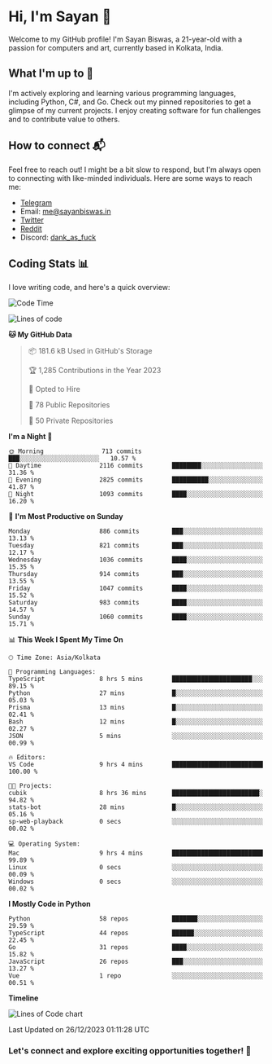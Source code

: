 # Hi, I'm Sayan 👋

Welcome to my GitHub profile! I'm Sayan Biswas, a 21-year-old with a passion for computers and art, currently based in Kolkata, India.

## What I'm up to 🚀

I'm actively exploring and learning various programming languages, including Python, C#, and Go. Check out my pinned repositories to get a glimpse of my current projects. I enjoy creating software for fun challenges and to contribute value to others.

## How to connect 📬

Feel free to reach out! I might be a bit slow to respond, but I'm always open to connecting with like-minded individuals. Here are some ways to reach me:

- [Telegram](https://t.me/dank_as_fuck)
- Email: [me@sayanbiswas.in](mailto:me@sayanbiswas.in)
- [Twitter](https://twitter.com/TheDankDel)
- [Reddit](https://www.reddit.com/user/dank_as_fuck_/)
- Discord: [dank_as_fuck](https://discordapp.com/users/506536929152466945)

## Coding Stats 📊

I love writing code, and here's a quick overview:

<!--START_SECTION:waka-->
![Code Time](http://img.shields.io/badge/Code%20Time-1%2C349%20hrs%2058%20mins-blue)

![Lines of code](https://img.shields.io/badge/From%20Hello%20World%20I%27ve%20Written-6.6%20million%20lines%20of%20code-blue)

**🐱 My GitHub Data** 

> 📦 181.6 kB Used in GitHub's Storage 
 > 
> 🏆 1,285 Contributions in the Year 2023
 > 
> 💼 Opted to Hire
 > 
> 📜 78 Public Repositories 
 > 
> 🔑 50 Private Repositories 
 > 
**I'm a Night 🦉** 

```text
🌞 Morning                713 commits         ███░░░░░░░░░░░░░░░░░░░░░░   10.57 % 
🌆 Daytime                2116 commits        ████████░░░░░░░░░░░░░░░░░   31.36 % 
🌃 Evening                2825 commits        ██████████░░░░░░░░░░░░░░░   41.87 % 
🌙 Night                  1093 commits        ████░░░░░░░░░░░░░░░░░░░░░   16.20 % 
```
📅 **I'm Most Productive on Sunday** 

```text
Monday                   886 commits         ███░░░░░░░░░░░░░░░░░░░░░░   13.13 % 
Tuesday                  821 commits         ███░░░░░░░░░░░░░░░░░░░░░░   12.17 % 
Wednesday                1036 commits        ████░░░░░░░░░░░░░░░░░░░░░   15.35 % 
Thursday                 914 commits         ███░░░░░░░░░░░░░░░░░░░░░░   13.55 % 
Friday                   1047 commits        ████░░░░░░░░░░░░░░░░░░░░░   15.52 % 
Saturday                 983 commits         ████░░░░░░░░░░░░░░░░░░░░░   14.57 % 
Sunday                   1060 commits        ████░░░░░░░░░░░░░░░░░░░░░   15.71 % 
```


📊 **This Week I Spent My Time On** 

```text
🕑︎ Time Zone: Asia/Kolkata

💬 Programming Languages: 
TypeScript               8 hrs 5 mins        ██████████████████████░░░   89.15 % 
Python                   27 mins             █░░░░░░░░░░░░░░░░░░░░░░░░   05.03 % 
Prisma                   13 mins             █░░░░░░░░░░░░░░░░░░░░░░░░   02.41 % 
Bash                     12 mins             █░░░░░░░░░░░░░░░░░░░░░░░░   02.27 % 
JSON                     5 mins              ░░░░░░░░░░░░░░░░░░░░░░░░░   00.99 % 

🔥 Editors: 
VS Code                  9 hrs 4 mins        █████████████████████████   100.00 % 

🐱‍💻 Projects: 
cubik                    8 hrs 36 mins       ████████████████████████░   94.82 % 
stats-bot                28 mins             █░░░░░░░░░░░░░░░░░░░░░░░░   05.16 % 
sp-web-playback          0 secs              ░░░░░░░░░░░░░░░░░░░░░░░░░   00.02 % 

💻 Operating System: 
Mac                      9 hrs 4 mins        █████████████████████████   99.89 % 
Linux                    0 secs              ░░░░░░░░░░░░░░░░░░░░░░░░░   00.09 % 
Windows                  0 secs              ░░░░░░░░░░░░░░░░░░░░░░░░░   00.02 % 
```

**I Mostly Code in Python** 

```text
Python                   58 repos            ███████░░░░░░░░░░░░░░░░░░   29.59 % 
TypeScript               44 repos            ██████░░░░░░░░░░░░░░░░░░░   22.45 % 
Go                       31 repos            ████░░░░░░░░░░░░░░░░░░░░░   15.82 % 
JavaScript               26 repos            ███░░░░░░░░░░░░░░░░░░░░░░   13.27 % 
Vue                      1 repo              ░░░░░░░░░░░░░░░░░░░░░░░░░   00.51 % 
```



**Timeline**

![Lines of Code chart](https://raw.githubusercontent.com/Dank-del/Dank-del/main/assets/bar_graph.png)


 Last Updated on 26/12/2023 01:11:28 UTC
<!--END_SECTION:waka-->

### Let's connect and explore exciting opportunities together! 🚀
